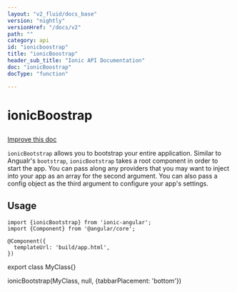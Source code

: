 ```yaml
---
layout: "v2_fluid/docs_base"
version: "nightly"
versionHref: "/docs/v2"
path: ""
category: api
id: "ionicboostrap"
title: "ionicBoostrap"
header_sub_title: "Ionic API Documentation"
doc: "ionicBoostrap"
docType: "function"

---
```










<h1 class="api-title">
<a class="anchor" name="ionic-boostrap" href="#ionic-boostrap"></a>

ionicBoostrap






</h1>

<a class="improve-v2-docs" href="http://github.com/driftyco/ionic/edit/2.0//src/config/bootstrap.ts#L22">
Improve this doc
</a>






<p><code>ionicBootstrap</code> allows you to bootstrap your entire application. Similar to Angualr&#39;s <code>bootstrap</code>, <code>ionicBootstrap</code>
takes a root component in order to start the app. You can pass along any providers that you may want to inject into your
app as an array for the second argument. You can also pass a config object as the third argument to configure your app&#39;s settings.</p>

<!-- @usage tag -->

<h2><a class="anchor" name="usage" href="#usage"></a>Usage</h2>

<pre><code class="lang-ts">import {ionicBootstrap} from &#39;ionic-angular&#39;;
import {Component} from &#39;@angular/core&#39;;

@Component({
  templateUrl: &#39;build/app.html&#39;,
})
</code></pre>
<p>export class MyClass{}</p>
<p>ionicBootstrap(MyClass, null, {tabbarPlacement: &#39;bottom&#39;})</p>




<!-- @property tags -->



<!-- instance methods on the class -->


<!-- related link --><!-- end content block -->


<!-- end body block -->

